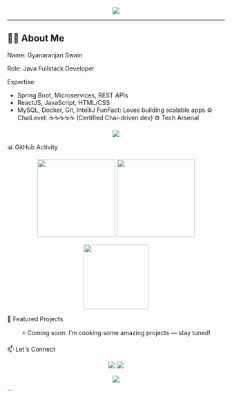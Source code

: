 



<!-- WAVE BANNER -->
<p align="center">
  <img src="https://capsule-render.vercel.app/api?type=waving&height=200&text=Welcome%20to%20My%20GitHub&fontAlignY=35&color=gradient&customColorList=0,2,3,4,5,6,7" />
</p>

---

## 🧙‍♂️ About Me


Name: Gyanaranjan Swain

Role: Java Fullstack Developer

Expertise:
  - Spring Boot, Microservices, REST APIs
  - ReactJS, JavaScript, HTML/CSS
  - MySQL, Docker, Git, IntelliJ
FunFact: Loves building scalable apps ⚙️
ChaiLevel: ☕☕☕☕☕ (Certified Chai-driven dev)
⚙️ Tech Arsenal
<p align="center"> <img src="https://skillicons.dev/icons?i=java,spring,hibernate,react,js,html,css,mysql,docker,git,github,vscode,intellij" /> </p>
📊 GitHub Activity
<p align="center"> <img src="https://github-readme-stats.vercel.app/api?username=Gyanaranjan18&theme=tokyonight&show_icons=true&hide_border=true&count_private=true" height="180px"/> <img src="https://github-readme-streak-stats.herokuapp.com?user=Gyanaranjan18&theme=tokyonight&hide_border=true" height="180px"/> </p> <p align="center"> <img src="https://github-readme-stats.vercel.app/api/top-langs/?username=Gyanaranjan18&layout=compact&theme=tokyonight&hide_border=true" height="150px"/> </p>

🚀 Featured Projects
<p align="center"> ⚡ Coming soon: I’m cooking some amazing projects — stay tuned! </p> <!-- You can add your GitHub projects like this later: <a href="https://github.com/Gyanaranjan18/project-name"> <img src="https://github-readme-stats.vercel.app/api/pin/?username=Gyanaranjan18&repo=project-name&theme=tokyonight" /> </a> -->
📫 Let's Connect
<p align="center"> <a href="https://linkedin.com/in/gyana18"><img src="https://img.shields.io/badge/LinkedIn-blue?style=for-the-badge&logo=linkedin" /></a> <a href="mailto:swaingyanaranjan20@gmail.com"><img src="https://img.shields.io/badge/Gmail-D14836?style=for-the-badge&logo=gmail" /></a> </p>
  <p align="center"> <img src="https://capsule-render.vercel.app/api?type=waving&height=120&section=footer&color=gradient" /> </p> ```

